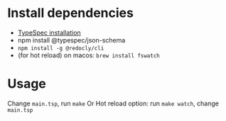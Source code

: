 # Install dependencies

- [TypeSpec installation](https://typespec.io/docs)
- npm install @typespec/json-schema
- `npm install -g @redocly/cli`
- (for hot reload) on macos: `brew install fswatch`

# Usage

Change `main.tsp`, run `make`
Or
Hot reload option: run `make watch`, change `main.tsp`